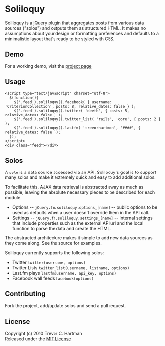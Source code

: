 # Soliloquy
Soliloquy is a jQuery plugin that aggregates posts from various data sources ("solos")
and outputs them as structured HTML. It makes no assumptions about your design or formatting
preferences and defaults to a minimalistic layout that's ready to be styled with CSS.

## Demo
For a working demo, visit the [project page](http://devth.github.com/soliloquy/)

## Usage

    <script type="text/javascript" charset="utf-8"> 
      $(function(){  
        $('.feed').soliloquy().facebook( { username: 'CriterionCollection', posts: 8, relative_dates: false } );
        $('.feed').soliloquy().twitter( 'devth', { posts: 5, relative_dates: false } );
        $('.feed').soliloquy().twitter_list( 'rails', 'core', { posts: 2 } );
        $('.feed').soliloquy().lastfm( 'trevorhartman', '####', { relative_dates: false });
      });
    </script> 
    <div class="feed"></div> 

## Solos
A `solo` is a data source accessed via an API. Soliloquy's goal is to support many solos and make it
extremely quick and easy to add additional solos.

To facilitate this, AJAX data retrieval is abstracted away as much as possible, leaving the absolute necessary pieces to be described for each module.

* Options -- `jQuery.fn.soliloquy.options_[name]` -- public options to be used as defaults when a user doesn't override them in the API call.
* Settings -- `jQuery.fn.soliloquy.settings_[name]` -- internal settings that include properties such as the external API url and the local function to parse the data and create the HTML.

The abstracted architecture makes it simple to add new data sources as they come along. See the source for examples.

Soliloquy currently supports the following solos:

* Twitter `twitter(username, options)`
* Twitter Lists `twitter_list(username, listname, options)`
* Last.fm plays `lastfm(username, api_key, options)`
* Facebook wall feeds `facebook(options)`

## Contributing
Fork the project, add/update solos and send a pull request.

## License
Copyright (c) 2010 Trevor C. Hartman<br>
Released under the [MIT License](http://github.com/devth/soliloquy/blob/master/LICENSE)
